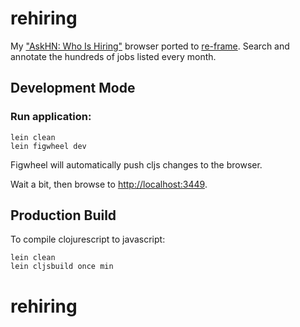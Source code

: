 # rehiring

My ["AskHN: Who Is Hiring"](https://github.com/kennytilton/whoshiring) browser ported to [re-frame](https://github.com/Day8/re-frame). Search and annotate the hundreds of jobs listed every month.

## Development Mode

### Run application:

```
lein clean
lein figwheel dev
```

Figwheel will automatically push cljs changes to the browser.

Wait a bit, then browse to [http://localhost:3449](http://localhost:3449).

## Production Build


To compile clojurescript to javascript:

```
lein clean
lein cljsbuild once min
```
# rehiring
